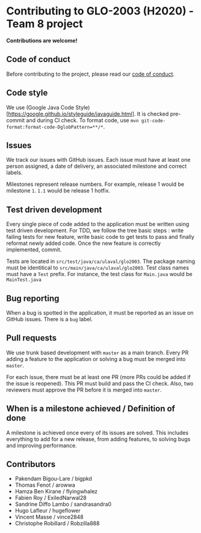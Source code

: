 # Contributing to GLO-2003 (H2020) - Team 8 project

**Contributions are welcome!**

## Code of conduct

Before contributing to the project, please read our [code of conduct](https://github.com/glo2003/glo2003-h2020-eq08/blob/master/CODE_OF_CONDUCT.md).

## Code style

We use (Google Java Code Style)[https://google.github.io/styleguide/javaguide.html]. It is checked pre-commit and during CI check. To format code, use `mvn git-code-format:format-code-DglobPattern=**/*`.

## Issues

We track our issues with GitHub issues. Each issue must have at least one person assigned, a date of delivery, an associated milestone and correct labels.

Milestones represent release numbers. For example, release 1 would be milestone `1`. `1.1` would be release 1 hotfix.

## Test driven development

Every single piece of code added to the application must be written using test driven development. For TDD, we follow the tree basic steps : write failing tests for new feature, write basic code to get tests to pass and finally reformat newly added code. Once the new feature is correctly implemented, commit.

Tests are located in `src/test/java/ca/ulaval/glo2003`. The package naming must be identitical to `src/main/java/ca/ulaval/glo2003`. Test class names must have a `Test` prefix. For instance, the test class for `Main.java` would be `MainTest.java`

## Bug reporting

When a bug is spotted in the application, it must be reported as an issue on GitHub issues. There is a `bug` label.

## Pull requests

We use trunk based development with `master` as a main branch. Every PR adding a feature to the application or solving a bug must be merged into `master`.

For each issue, there must be at least one PR (more PRs could be added if the issue is reopened). This PR must build and pass the CI check. Also, two reviewers must approve the PR before it is merged into `master`.

## When is a milestone achieved / Definition of done

A milestone is achieved once every of its issues are solved. This includes everything to add for a new release, from adding features, to solving bugs and improving performance.

## Contributors

- Pakendam Bigou-Lare / bigpkd
- Thomas Fenot / arowwa
- Hamza Ben Kirane / flyingwhalez
- Fabien Roy / ExiledNarwal28
- Sandrine Diffo Lambo / sandrasandra0
- Hugo Lafleur / hugeflower
- Vincent Masse / vince2848
- Christophe Robillard / Robzilla888
